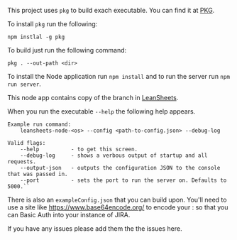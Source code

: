 This project uses `pkg` to build exach executable.  You can find it at [PKG](https://github.com/zeit/pkg). 

To install `pkg` run the following:

    npm instlal -g pkg

To build just run the following command:

    pkg . --out-path <dir>

To install the Node application run `npm install` and to run the server run `npm run server`.

This node app contains copy of the branch in [LeanSheets](https://github.com/paulsjv/leansheets).

When you run the executable `--help` the following help appears.

    Example run command:
        leansheets-node-<os> --config <path-to-config.json> --debug-log
        
    Valid flags:
        --help          - to get this screen.
        --debug-log     - shows a verbous output of startup and all requests.
        --output-json   - outputs the configuration JSON to the console that was passed in.
        --port          - sets the port to run the server on. Defaults to 5000.``

There is also an `exampleConfig.json` that you can build upon.  You'll need to use a site like https://www.base64encode.org/ to encode your <username>:<password> so that you can Basic Auth into your instance of JIRA.
    
If you have any issues please add them the the issues here.
